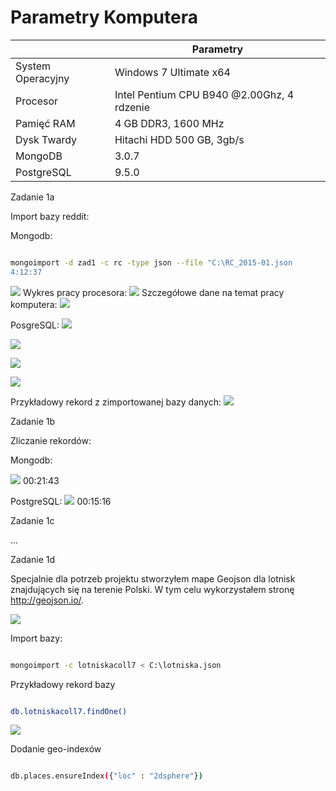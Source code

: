 # Parametry Komputera 
|                      |                  Parametry                 |
|----------------------|--------------------------------------------|
|System Operacyjny     | Windows 7 Ultimate x64                     |
|Procesor              | Intel Pentium CPU B940 @2.00Ghz, 4 rdzenie |
|Pamięć RAM            | 4 GB DDR3, 1600 MHz                        |
|Dysk Twardy           | Hitachi HDD 500 GB, 3gb/s                  |
|MongoDB			         | 3.0.7								                        		|
|PostgreSQL		    	   | 9.5.0							                      			|



Zadanie 1a

Import bazy reddit:

Mongodb:

```sh

mongoimport -d zad1 -c rc -type json --file "C:\RC_2015-01.json
4:12:37

```

![](http://i.imgur.com/xXI9ufd.png)
Wykres pracy procesora:
![](http://i.imgur.com/NxwDz9G.png)
Szczegółowe dane na temat pracy komputera:
![](http://i.imgur.com/uAhKrty.png)




PosgreSQL:
![](http://i.imgur.com/94DjQth.png)

![](http://i.imgur.com/RNDlbvY.png)

![](http://i.imgur.com/RNDlbvY.png)

![](http://i.imgur.com/xQPbqXv.png)



Przykładowy rekord z zimportowanej bazy danych:
![](http://i.imgur.com/1iD73z5.png)


Zadanie 1b

Zliczanie rekordów:

Mongodb:

![](http://i.imgur.com/lLgdQq9.png)
00:21:43

PostgreSQL:
![](http://i.imgur.com/hVpZ5yd.png)
00:15:16

Zadanie 1c

...


Zadanie 1d

Specjalnie dla potrzeb projektu stworzyłem mape Geojson dla lotnisk znajdujących się na terenie Polski. W tym celu wykorzystałem stronę http://geojson.io/.

![](http://i.imgur.com/1p9odFi.png)


Import bazy:

```sh

mongoimport -c lotniskacoll7 < C:\lotniska.json


```

Przykładowy rekord bazy
```sh

db.lotniskacoll7.findOne()


```

![](http://i.imgur.com/dYQXjHE.png)

Dodanie geo-indexów

```sh

db.places.ensureIndex({"loc" : "2dsphere"})

```

























